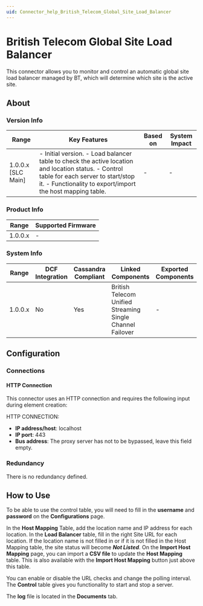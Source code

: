 ```yaml
---
uid: Connector_help_British_Telecom_Global_Site_Load_Balancer
---
```


# British Telecom Global Site Load Balancer

This connector allows you to monitor and control an automatic global site load balancer managed by BT, which will determine which site is the active site.

## About

### Version Info

| **Range**            | **Key Features**                                                                                                                                                                                       | **Based on** | **System Impact** |
|----------------------|--------------------------------------------------------------------------------------------------------------------------------------------------------------------------------------------------------|--------------|-------------------|
| 1.0.0.x \[SLC Main\] | \- Initial version. - Load balancer table to check the active location and location status. - Control table for each server to start/stop it. - Functionality to export/import the host mapping table. | \-           | \-                |

### Product Info

| Range     | Supported Firmware     |
|-----------|------------------------|
| 1.0.0.x   | \-                     |

### System Info

| **Range** | **DCF Integration** | **Cassandra Compliant** | **Linked Components**                                     | **Exported Components** |
|-----------|---------------------|-------------------------|-----------------------------------------------------------|-------------------------|
| 1.0.0.x   | No                  | Yes                     | British Telecom Unified Streaming Single Channel Failover | \-                      |

## Configuration

### Connections

#### HTTP Connection

This connector uses an HTTP connection and requires the following input during element creation:

HTTP CONNECTION:

- **IP address/host**: localhost
- **IP port**: 443
- **Bus address**: The proxy server has not to be bypassed, leave this field empty.

### Redundancy

There is no redundancy defined.

## How to Use

To be able to use the control table, you will need to fill in the **username** and **password** on the **Configurations** page.

In the **Host Mapping** Table, add the location name and IP address for each location. In the **Load Balancer** table, fill in the right Site URL for each location. If the location name is not filled in or if it is not filled in the Host Mapping table, the site status will become ***Not Listed***. On the **Import Host Mapping** page, you can import a **CSV file** to update the **Host Mapping** table. This is also available with the **Import Host Mapping** button just above this table.

You can enable or disable the URL checks and change the polling interval.
The **Control** table gives you functionality to start and stop a server.

The **log** file is located in the **Documents** tab.
